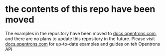 # the contents of this repo have been moved

The examples in the repository have been moved to [docs.opentrons.com](docs.opentrons.com), and there are no plans to update this repository in the future. Please visit [docs.opentrons.com](docs.opentrons.com) for up-to-date examples and guides on teh Opentrons API
